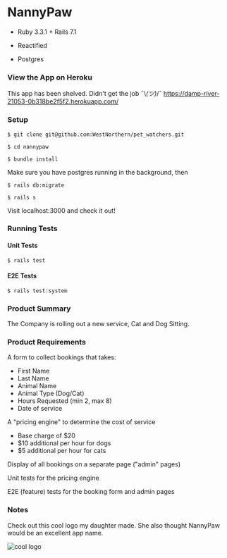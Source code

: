 # NannyPaw

* Ruby 3.3.1 + Rails 7.1

* Reactified

* Postgres

### View the App on Heroku

This app has been shelved. Didn't get the job ¯\\_(ツ)_/¯
https://damp-river-21053-0b318be2f5f2.herokuapp.com/

### Setup

`$ git clone git@github.com:WestNorthern/pet_watchers.git`

`$ cd nannypaw`

`$ bundle install`

Make sure you have postgres running in the background, then

`$ rails db:migrate`

`$ rails s`

Visit localhost:3000 and check it out!

### Running Tests
#### Unit Tests
`$ rails test`
#### E2E Tests
`$ rails test:system`

### Product Summary

The Company is rolling out a new service, Cat and Dog Sitting.

### Product Requirements

A form to collect bookings that takes:
- First Name
- Last Name
- Animal Name
- Animal Type (Dog/Cat)
- Hours Requested (min 2, max 8)
- Date of service

A "pricing engine" to determine the cost of service
- Base charge of $20
- $10 additional per hour for dogs
- $5 additional per hour for cats

Display of all bookings on a separate page ("admin" pages)

Unit tests for the pricing engine

E2E (feature) tests for the booking form and admin pages

### Notes

Check out this cool logo my daughter made. She also thought NannyPaw would be an excellent app name.

![cool logo](https://media.discordapp.net/attachments/1128874173486338150/1243320765282259107/image.png?ex=6651b4f2&is=66506372&hm=2ac178be5f2b823083651c712bba8d4b1ed6a51dd9dc58dfe6d9e211ecc4f63e&=&format=webp&quality=lossless&width=564&height=548)

